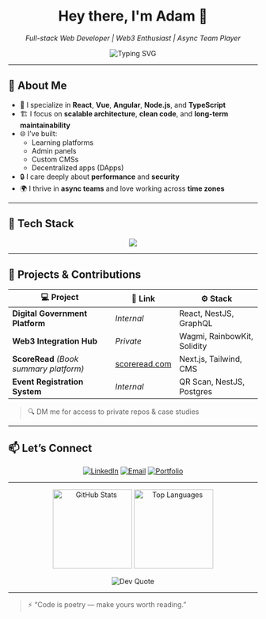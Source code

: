 <h1 align="center">Hey there, I'm Adam 👋</h1>

<p align="center">
  <em>Full-stack Web Developer | Web3 Enthusiast | Async Team Player</em>
</p>

<p align="center">
  <img src="https://readme-typing-svg.herokuapp.com?font=Fira+Code&size=22&pause=1000&center=true&vCenter=true&width=435&lines=Clean+Code+%E2%9C%94;Scalable+Architecture+%E2%9C%94;Web3+Integrations+%E2%9C%94;Let%E2%80%99s+build+something+awesome+%F0%9F%9A%80" alt="Typing SVG" />
</p>

---

## 🚀 About Me

- 🔧 I specialize in **React**, **Vue**, **Angular**, **Node.js**, and **TypeScript**  
- 🏗️ I focus on **scalable architecture**, **clean code**, and **long-term maintainability**
- 🌐 I’ve built:
  - Learning platforms
  - Admin panels
  - Custom CMSs
  - Decentralized apps (DApps)
- 🔒 I care deeply about **performance** and **security**
- 🌍 I thrive in **async teams** and love working across **time zones**

---

## 🧰 Tech Stack

<p align="center">
  <img src="https://skillicons.dev/icons?i=ts,js,react,nextjs,nodejs,nestjs,java,spring,vue,angular,tailwind,figma,postgres,mongodb,solidity" />
</p>

---

## 📂 Projects & Contributions

| 💻 Project | 🔗 Link | ⚙️ Stack |
|-----------|--------|----------|
| **Digital Government Platform** | _Internal_ | React, NestJS, GraphQL |
| **Web3 Integration Hub** | _Private_ | Wagmi, RainbowKit, Solidity |
| **ScoreRead** *(Book summary platform)* | [scoreread.com](https://scoreread.com) | Next.js, Tailwind, CMS |
| **Event Registration System** | _Internal_ | QR Scan, NestJS, Postgres |

> 🔍 DM me for access to private repos & case studies

---

## 📫 Let’s Connect

<p align="center">
  <a href="https://www.linkedin.com/in/ros-sopheak-adam-46ba5723a" target="_blank"><img alt="LinkedIn" src="https://img.shields.io/badge/LinkedIn-blue?logo=linkedin&style=for-the-badge" /></a>
  <a href="mailto:adaminiature@gmail.com"><img alt="Email" src="https://img.shields.io/badge/Email-D14836?style=for-the-badge&logo=gmail&logoColor=white" /></a>
  <a href="https://a-thedeveloper.vercel.app" target="_blank"><img alt="Portfolio" src="https://img.shields.io/badge/Visit-ScoreRead.com-%23007acc?style=for-the-badge&logo=vercel" /></a>
</p>

---

<p align="center">
  <img src="https://github-readme-stats.vercel.app/api?username=adamreaksmey&show_icons=true&theme=react" alt="GitHub Stats" height="160" />
  <img src="https://github-readme-stats.vercel.app/api/top-langs/?username=adamreaksmey&layout=compact&theme=react" alt="Top Languages" height="160" />
</p>

<p align="center">
  <img src="https://quotes-github-readme.vercel.app/api?type=horizontal&theme=radical" alt="Dev Quote">
</p>

---

> ⚡ “Code is poetry — make yours worth reading.”

